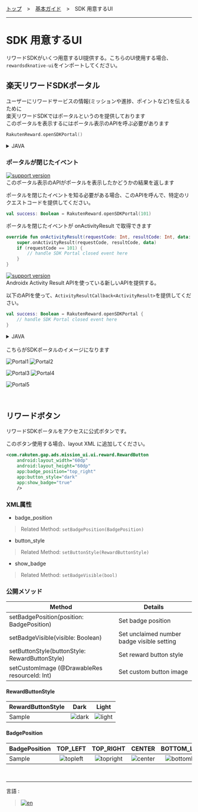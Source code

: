 [トップ](../README.md#top)　>　[基本ガイド](./README.md)　>　SDK 用意するUI     

--- 
 
# SDK 用意するUI  
リワードSDKがいくつ用意するUI提供する。こちらのUI使用する場合、`rewardsdknative-ui`をインポートしてください。  

## 楽天リワードSDKポータル  
ユーザーにリワードサービスの情報(ミッションや進捗、ポイントなど)を伝えるために  
楽天リワードSDKではポータルというのを提供しております  
このポータルを表示するにはポータル表示のAPIを呼ぶ必要があります  

```kotlin
RakutenReward.openSDKPortal()
```  
<details>
    <summary>JAVA</summary>  

```java
RakutenRewardExtensionKt.openSDKPortal(RakutenReward.INSTANCE);
```
</details>  

### ポータルが閉じたイベント  
[![support version](http://img.shields.io/badge/ui-2.4.0+-blue.svg?style=flat)](/doc/history/README.md#version-240)  
このポータル表示のAPIがポータルを表示したかどうかの結果を返します

ポータルを閉じたイベントを知る必要がある場合、このAPIを呼んで、特定のリクエストコードを提供してください。  
```kotlin
val success: Boolean = RakutenReward.openSDKPortal(101)
```
ポータルを閉じたイベントが onActivityResult で取得できます  
```kotlin
override fun onActivityResult(requestCode: Int, resultCode: Int, data: Intent?) {
    super.onActivityResult(requestCode, resultCode, data)
    if (requestCode == 101) {
        // handle SDK Portal closed event here
    }
}
```  

[![support version](http://img.shields.io/badge/ui-3.4.2+-blue.svg?style=flat)](https://github.com/rakuten-ads/Rakuten-Reward-Native-Android/releases/tag/rel_20221202_v3_4_2)  
Androidx Activity Result APIを使っている新しいAPIを提供する。

以下のAPIを使って、`ActivityResultCallback<ActivityResult>`を提供してください。  
```kotlin
val success: Boolean = RakutenReward.openSDKPortal {
    // handle SDK Portal closed event here
}
```  
<details>
    <summary>JAVA</summary>  

```java
boolean success = RakutenRewardExtensionKt.openSDKPortal(RakutenReward.INSTANCE, result -> {
    // handle SDK Portal closed event here
});
```
</details>  
<br>  
こちらがSDKポータルのイメージになります

![Portal1](Portal1.png)  ![Portal2](Portal2.png)

![Portal3](Portal3.png)  ![Portal4](Portal4.png)

![Portal5](Portal5.png)

<br>  

## リワードボタン  
リワードSDKポータルをアクセスに公式ボタンです。   

このボタン使用する場合、layout XML に追加してください。  
```xml
<com.rakuten.gap.ads.mission_ui.ui.reward.RewardButton
    android:layout_width="60dp"
    android:layout_height="60dp"
    app:badge_position="top_right"
    app:button_style="dark"
    app:show_badge="true" 
    />
```  
### XML属性
* badge_position  
> Related Method: `setBadgePosition(BadgePosition)`  
* button_style  
> Related Method: `setButtonStyle(RewardButtonStyle)`  
* show_badge  
> Related Method: `setBadgeVisible(bool)`  

### 公開メソッド  
| Method                                         | Details                                    |
|------------------------------------------------|--------------------------------------------|
| setBadgePosition(position: BadgePosition)      | Set badge position                         |
| setBadgeVisible(visible: Boolean)              | Set unclaimed number badge visible setting |
| setButtonStyle(buttonStyle: RewardButtonStyle) | Set reward button style                    |
| setCustomImage (@DrawableRes resourceId: Int)  | Set custom button image                    |  

#### RewardButtonStyle  
| RewardButtonStyle |            Dark            |            Light             |
|:------------------|:--------------------------:|:----------------------------:|
| Sample            | ![dark](./button/dark.png) | ![light](./button/light.png) |  

#### BadgePosition  
| BadgePosition |             TOP_LEFT              |              TOP_RIGHT              |             CENTER             |               BOTTOM_LEFT               |               BOTTOM_RIGHT                |
|:--------------|:---------------------------------:|:-----------------------------------:|:------------------------------:|:---------------------------------------:|:-----------------------------------------:|
| Sample        | ![topleft](./button/top_left.png) | ![topright](./button/top_right.png) | ![center](./button/center.png) | ![bottomleft](./button/bottom_left.png) | ![bottomright](./button/bottom_right.png) |        

<br>  

---
言語 :
> [![en](../../lang/en.png)](../../basic/SdkPortal.md)